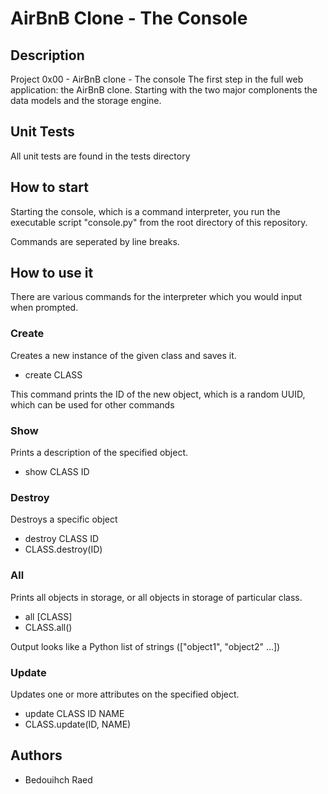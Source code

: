 # AirBnB Clone - The Console

## Description

Project 0x00 - AirBnB clone - The console
The first step in the full web application: the AirBnB clone.
Starting with the two major complonents the data models and the storage engine.

## Unit Tests

All unit tests are found in the tests directory

## How to start

Starting the console, which is a command interpreter, you run the executable script "console.py" from the root directory of this repository.

Commands are seperated by line breaks.

## How to use it
There are various commands for the interpreter which you would input when prompted.

### Create

Creates a new instance of the given class and saves it.

* create CLASS

This command prints the ID of the new object, which is a random UUID, which can be used for other commands

### Show

Prints a description of the specified object.

* show CLASS ID

### Destroy

Destroys a specific object

* destroy CLASS ID
* CLASS.destroy(ID)

### All

Prints all objects in storage, or all objects in storage of particular class.

* all [CLASS]
* CLASS.all()

Output looks like a Python list of strings (["object1", "object2" ...])

### Update

Updates one or more attributes on the specified object.

* update CLASS ID NAME
* CLASS.update(ID, NAME)

## Authors

* Bedouihch Raed